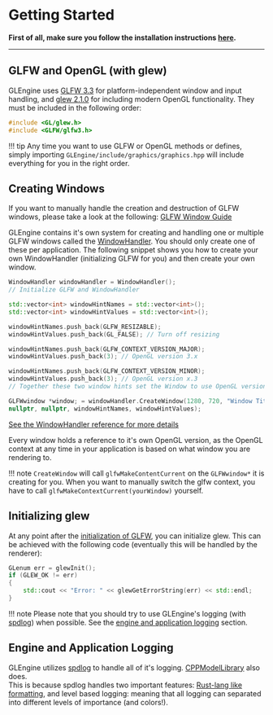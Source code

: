# Getting Started
**First of all, make sure you follow the installation instructions [here](../#installation).**

---
## GLFW and OpenGL (with glew)

GLEngine uses [GLFW 3.3](https://www.glfw.org/) for platform-independent window and input handling, and [glew 2.1.0](http://glew.sourceforge.net/) for including modern OpenGL functionality. They must be included in the following order:
``` cpp
#include <GL/glew.h>
#include <GLFW/glfw3.h>
```

!!! tip
    Any time you want to use GLFW or OpenGL methods or defines, simply importing ```GLEngine/include/graphics/graphics.hpp``` will include everything for you in the right order.

## Creating Windows

If you want to manually handle the creation and destruction of GLFW windows, please take a look at the following:
[GLFW Window Guide](https://www.glfw.org/docs/latest/window_guide.html)

GLEngine contains it's own system for creating and handling one or multiple GLFW windows called the [WindowHandler](reference/graphics.md/#WindowHandler). You should only create one of these per application. The following snippet shows you how to create your own WindowHandler (initializing GLFW for you) and then create your own window.

``` cpp
WindowHandler windowHandler = WindowHandler();
// Initialize GLFW and WindowHandler

std::vector<int> windowHintNames = std::vector<int>();
std::vector<int> windowHintValues = std::vector<int>();

windowHintNames.push_back(GLFW_RESIZABLE);
windowHintValues.push_back(GL_FALSE); // Turn off resizing

windowHintNames.push_back(GLFW_CONTEXT_VERSION_MAJOR);
windowHintValues.push_back(3); // OpenGL version 3.x

windowHintNames.push_back(GLFW_CONTEXT_VERSION_MINOR);
windowHintValues.push_back(3); // OpenGL version x.3
// Together these two window hints set the Window to use OpenGL version 3.3

GLFWwindow *window; = windowHandler.CreateWindow(1280, 720, "Window Title", 
nullptr, nullptr, windowHintNames, windowHintValues);
```

[See the WindowHandler reference for more details](../reference/graphics/#windowhandler)

Every window holds a reference to it's own OpenGL version, as the OpenGL context at any time in your application is based on what window you are rendering to.

!!! note
    ```CreateWindow``` will call ```glfwMakeContentCurrent``` on the ```GLFWwindow*``` it is creating for you. When you want to manually switch the glfw context, you have to call ```glfwMakeContextCurrent(yourWindow)``` yourself.

## Initializing glew

At any point after the [initialization of GLFW](#creating-windows), you can initialize glew. This can be achieved with the following code (eventually this will be handled by the renderer):

``` cpp
GLenum err = glewInit();
if (GLEW_OK != err)
{
    std::cout << "Error: " << glewGetErrorString(err) << std::endl;
}
```

!!! note
    Please note that you should try to use GLEngine's logging (with [spdlog](https://github.com/gabime/spdlog)) when possible. See the [engine and application logging](#engine-and-application-logging) section.

## Engine and Application Logging

GLEngine utilizes [spdlog](https://github.com/gabime/spdlog) to handle all of it's logging. [CPPModelLibrary](https://github.com/popwser/CPPModelLibrary) also does.  
This is because spdlog handles two important features: [Rust-lang like formatting](https://doc.rust-lang.org/1.6.0/std/macro.println!.html), and level based logging: meaning that all logging can separated into different levels of importance (and colors!).